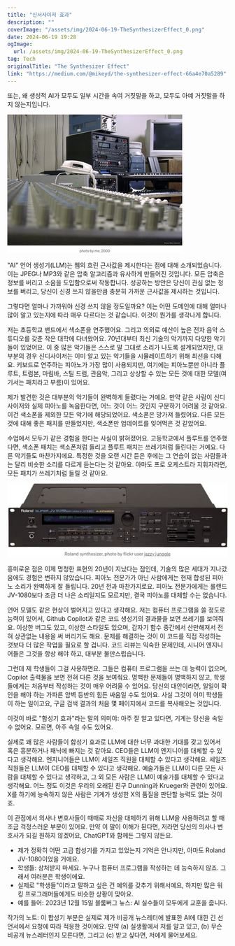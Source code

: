 ```yaml
---
title: "신서사이저 효과"
description: ""
coverImage: "/assets/img/2024-06-19-TheSynthesizerEffect_0.png"
date: 2024-06-19 19:28
ogImage: 
  url: /assets/img/2024-06-19-TheSynthesizerEffect_0.png
tag: Tech
originalTitle: "The Synthesizer Effect"
link: "https://medium.com/@mikeyd/the-synthesizer-effect-66a4e70a5289"
---
```



또는, 왜 생성적 AI가 모두도 일부 시간을 속여 거짓말을 하고, 모두도 아예 거짓말을 하지 않는지입니다.

![이미지](/assets/img/2024-06-19-TheSynthesizerEffect_0.png)

"AI" 언어 생성기(LLM)는 웹의 흐린 근사값을 제시한다는 점에 대해 소개되었습니다. 이는 JPEG나 MP3와 같은 압축 알고리즘과 유사하게 만들어진 것입니다. 모든 압축은 정보를 버리고 소음을 도입함으로써 작동합니다. 성공하는 방안은 당신이 관심 없는 정보를 버리고, 당신이 신경 쓰지 않을만큼 충분히 가까운 근사값을 제시하는 것입니다.

그렇다면 얼마나 가까워야 신경 쓰지 않을 정도일까요? 이는 어떤 도메인에 대해 얼마나 많이 알고 있는지에 따라 매우 다르다는 것 같습니다. 이것이 뭔가를 생각나게 합니다.

<div class="content-ad"></div>

저는 초등학교 밴드에서 색소폰을 연주했어요. 그리고 의외로 예산이 높은 전자 음악 스튜디오를 갖춘 작은 대학에 다녀왔어요. 70년대부터 최신 기술의 악기까지 다양한 악기들이 있었어요. 이 중 많은 악기들은 스스로 말 그대로 소리가 나도록 설계되었지만, 대부분의 경우 신디사이저는 이미 알고 있는 악기들을 시뮬레이트하기 위해 최선을 다해요. 키보드로 연주하는 피아노가 가장 많이 사용되지만, 여기에는 피아노뿐만 아니라 플루트, 트럼본, 마림바, 스틸 드럼, 관음악, 그리고 상상할 수 있는 모든 것에 대한 모델(여기서는 패치라고 부름)이 있어요.

제가 발견한 것은 대부분의 악기들이 완벽하게 들렸다는 거예요. 만약 같은 사람이 신디사이저와 실제 피아노를 녹음한다면, 어느 것이 어느 것인지 구분하기 어려울 것 같아요. 이건 색소폰을 제외한 모든 악기에 해당되었어요. 색소폰은 망가져 들렸어요. 다른 모든 것에 대해 좋은 패치를 만들었지만, 색소폰만 업데이트를 잊어먹은 것 같았어요.

수업에서 모두가 같은 경험을 한다는 사실이 밝혀졌어요. 고등학교에서 플루트를 연주했다면, 색소폰 패치는 색소폰처럼 들리고 플루트 패치는 쓰레기처럼 들린다는 거예요. 다른 악기들도 마찬가지에요. 특정한 것을 오랜 시간 듣은 후에는 그 연습이 없는 사람들과는 달리 비슷한 소리를 다르게 듣는다는 것 같아요. 아마도 프로 오케스트라 지휘자라면, 모든 패치가 쓰레기처럼 들릴 것 같아요.

![Synthesizer Effect](/assets/img/2024-06-19-TheSynthesizerEffect_1.png)

<div class="content-ad"></div>

흥미로운 점은 이제 멍청한 표현의 20년이 지났다는 점인데, 기술의 많은 세대가 지나갔음에도 경험은 변하지 않았습니다. 피아노 전문가가 아닌 사람에게는 현재 합성된 피아노 소리가 완벽하게 잘 들립니다. 20년 전과 마찬가지로요. 피아노 전문가에게는 롤랜드 JV-1080보다 조금 더 나은 소리일지도 모르지만, 결국 피아노를 대체할 수는 없습니다.

언어 모델도 같은 현상이 벌어지고 있다고 생각해요. 저는 컴퓨터 프로그램을 쓸 정도로 능력이 있어서, Github Copilot과 같은 코드 생성기의 결과물을 보면 쓰레기를 보여줘요. 이상한 버그도 있고, 이상한 스타일도 있으며, 갑자기 함수 중간에서 산만해져서 전혀 상관없는 내용을 써 버리기도 해요. 문제를 해결하는 것이 이 코드를 직접 작성하는 것보다 더 많은 작업을 필요로 할 겁니다. 코드 리뷰는 익숙한 문제인데, 시니어 엔지니어들은 그것을 항상 해야 하고, 대부분 불만스럽습니다.

그런데 제 학생들이 그걸 사용하면요. 그들은 컴퓨터 프로그램을 쓰는 데 능력이 없으며, Copilot 출력물을 보면 전혀 다른 것을 보여줘요. 명백한 문제들이 명백하지 않고, 학생들에게는 처음부터 작성하는 것이 매우 어려울 수 있어요. 당신의 대안이라면, 일일이 확인을 해야 하는 가파른 암벽 등반의 힘든 싸움일 수도 있어요. 사실 그것이 이미 학생들이 하는 일이고요, 구글 검색 결과의 처음 몇 페이지에서 코드를 복사해오는 것입니다.

이것이 바로 "합성기 효과"라는 말의 의미야: 아주 잘 알고 있다면, 기계는 당신을 속일 수 없어요. 모르면, 아주 속일 수도 있어요.

<div class="content-ad"></div>

실제로 꽤 많은 사람들이 합성기 효과로 LLM에 대한 너무 과대한 기대를 갖고 있어서 혹은 흥분하거나 패닉에 빠지는 것 같아요. CEO들은 LLM이 엔지니어를 대체할 수 있다고 생각해요. 엔지니어들은 LLM이 세일즈 직원을 대체할 수 있다고 생각해요. 세일즈 직원들은 LLM이 CEO를 대체할 수 있다고 생각해요. 예술가들은 LLM이 다른 모든 사람을 대체할 수 있다고 생각하고, 그 외 모든 사람은 LLM이 예술가를 대체할 수 있다고 생각해요. 어느 정도 이것은 우리의 오래된 친구 Dunning과 Krueger와 관련이 있어요. X를 하기에 능숙하지 않은 사람은 기계가 생성한 X의 품질을 판단할 능력도 없는 것이죠.

이 관점에서 의사나 변호사들이 때때로 자신을 대체하기 위해 LLM을 사용하려고 할 때 조금 걱정스러운 부분이 있어요. 만약 이 말이 이해가 된다면, 저라면 당신의 의사나 변호사가 되길 원하지 않겠어요, ChatGPT와 함께든 그렇지 않든요.

- 제가 정확히 어떤 고급 합성기를 가지고 있었는지 기억은 안나지만, 아마도 Roland JV-1080이었을 거에요.
- 학생들: 상처받지 마세요. 누구나 컴퓨터 프로그램을 작성하는 데 능숙하지 않죠. 그래서 여러분은 학생이에요.
- 실제로 "학생들"이라고 말하고 싶은 건 예의를 갖추기 위해서예요, 하지만 많은 워킹 프로그래머들에게도 비슷한 상황이 맞아요.
- 예를 들어: 2023년 12월 15일 블룸버그 뉴스: AI 실수들이 모두에게 교훈을 줍니다.

작가의 노트: 이 합성기 부분은 실제로 제가 비공개 뉴스레터에 발표한 AI에 대한 긴 선언서에서 요청에 따라 적응한 것이에요. 만약 (a) 실생활에서 저를 알고 있고, (b) 무슨 비공개 뉴스레터인지 모른다면, 그리고 (c) 받고 싶다면, 저에게 물어보세요.
